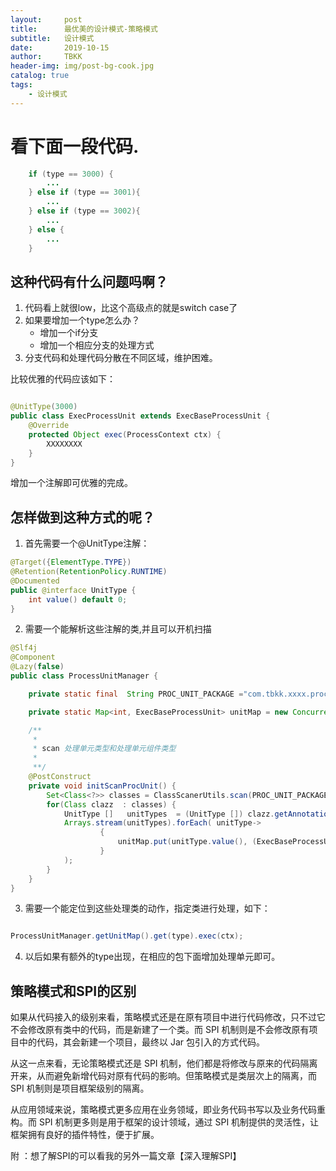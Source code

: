 ```yaml
---
layout:     post
title:      最优美的设计模式-策略模式
subtitle:   设计模式
date:       2019-10-15
author:     TBKK
header-img: img/post-bg-cook.jpg
catalog: true
tags:
    - 设计模式
---
```


# 看下面一段代码.

``` java
    if (type == 3000) {
        ...
    } else if (type == 3001){
        ...
    } else if (type == 3002){
        ...
    } else {
        ...
    }

``` 

## 这种代码有什么问题吗啊？
1. 代码看上就很low，比这个高级点的就是switch case了
2. 如果要增加一个type怎么办？
    * 增加一个if分支
    * 增加一个相应分支的处理方式
3. 分支代码和处理代码分散在不同区域，维护困难。


比较优雅的代码应该如下：

``` java

@UnitType(3000)
public class ExecProcessUnit extends ExecBaseProcessUnit {
    @Override
    protected Object exec(ProcessContext ctx) {
        XXXXXXXX
    }
}

``` 
增加一个注解即可优雅的完成。

## 怎样做到这种方式的呢？

1. 首先需要一个@UnitType注解：

``` java
@Target({ElementType.TYPE})
@Retention(RetentionPolicy.RUNTIME)
@Documented
public @interface UnitType {
    int value() default 0;
}

``` 

2. 需要一个能解析这些注解的类,并且可以开机扫描


``` java
@Slf4j
@Component
@Lazy(false)
public class ProcessUnitManager {

    private static final  String PROC_UNIT_PACKAGE ="com.tbkk.xxxx.procunit.impl";

    private static Map<int, ExecBaseProcessUnit> unitMap = new ConcurrentHashMap<>();

    /**
     *
     * scan 处理单元类型和处理单元组件类型
     *
     **/
    @PostConstruct
    private void initScanProcUnit() {
        Set<Class<?>> classes = ClassScanerUtils.scan(PROC_UNIT_PACKAGE, UnitType.class, Component.class);
        for(Class clazz  : classes) {
            UnitType []   unitTypes  = (UnitType []) clazz.getAnnotationsByType(UnitType.class);
            Arrays.stream(unitTypes).forEach( unitType->
                    {
                        unitMap.put(unitType.value(), (ExecBaseProcessUnit)springBeanUtils.getBean(clazz));
                    }
            );
        }
    }
}

``` 
3. 需要一个能定位到这些处理类的动作，指定类进行处理，如下：
``` java

ProcessUnitManager.getUnitMap().get(type).exec(ctx);

``` 

4. 以后如果有额外的type出现，在相应的包下面增加处理单元即可。


## 策略模式和SPI的区别

如果从代码接入的级别来看，策略模式还是在原有项目中进行代码修改，只不过它不会修改原有类中的代码，而是新建了一个类。而 SPI 机制则是不会修改原有项目中的代码，其会新建一个项目，最终以 Jar 包引入的方式代码。

从这一点来看，无论策略模式还是 SPI 机制，他们都是将修改与原来的代码隔离开来，从而避免新增代码对原有代码的影响。但策略模式是类层次上的隔离，而 SPI 机制则是项目框架级别的隔离。

从应用领域来说，策略模式更多应用在业务领域，即业务代码书写以及业务代码重构。而 SPI 机制更多则是用于框架的设计领域，通过 SPI 机制提供的灵活性，让框架拥有良好的插件特性，便于扩展。

附 ：想了解SPI的可以看我的另外一篇文章【深入理解SPI】
